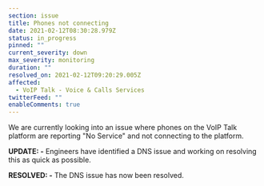 ```yaml
---
section: issue
title: Phones not connecting
date: 2021-02-12T08:30:28.979Z
status: in_progress
pinned: ""
current_severity: down
max_severity: monitoring
duration: ""
resolved_on: 2021-02-12T09:20:29.005Z
affected:
  - VoIP Talk - Voice & Calls Services
twitterFeed: ""
enableComments: true
---
```

We are currently looking into an issue where phones on the VoIP Talk platform are reporting "No Service" and not connecting to the platform.

**UPDATE: -** Engineers have identified a DNS issue and working on resolving this as quick as possible.

**RESOLVED: -** The DNS issue has now been resolved.
